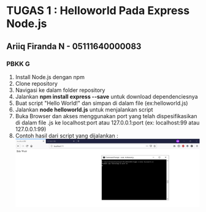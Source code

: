 # TUGAS 1 : Helloworld Pada Express Node.js
## Ariiq Firanda N - 05111640000083
### PBKK G

1. Install Node.js dengan npm
2. Clone repository
3. Navigasi ke dalam folder repository
4. Jalankan **npm install express --save** untuk download dependenciesnya
5. Buat script "Hello World!" dan simpan di dalam file (ex:helloworld.js)
6. Jalankan **node helloworld.js** untuk menjalankan script
7. Buka Browser dan akses menggunakan port yang telah dispesifikasikan di dalam file .js ke localhost:port atau 127.0.0.1:port (ex: localhost:99 atau 127.0.0.1:99)
8. Contoh hasil dari script yang dijalankan :
![result](res.PNG)
